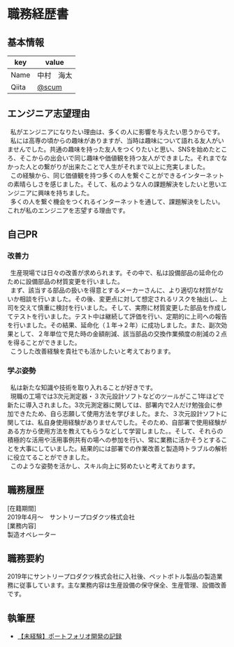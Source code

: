# 職務経歴書

## 基本情報

|key|value|
|---|-----|
|Name|中村　海太|
|Qiita|[@scum](https://qiita.com/scum)|

## エンジニア志望理由
&ensp;私がエンジニアになりたい理由は、多くの人に影響を与えたい思うからです。  
&ensp;私には高専の頃からの趣味がありますが、当時は趣味について語れる友人がいませんでした。共通の趣味を持った友人をつくりたいと思い、SNSを始めたところ、そこからの出会いで同じ趣味や価値観を持つ友人ができました。それまでなかった人との繋がりが出来たことで人生がそれまで以上に充実しました。  
&ensp;この経験から、同じ価値観を持つ多くの人を繋ぐことができるインターネットの素晴らしさを感じました。そして、私のような人の課題解決をしたいと思いエンジニアに興味を持ちました。  
&ensp;多くの人を繋ぐ機会をつくれるインターネットを通して、課題解決をしたい。これが私のエンジニアを志望する理由です。

## 自己PR
### 改善力
&ensp;生産現場では日々の改善が求められます。その中で、私は設備部品の延命化のために設備部品の材質変更を行いました。  
&ensp;まず、該当する部品の扱いを得意とするメーカーさんに、より適切な材質がないか相談を行いました。その後、変更点に対して想定されるリスクを抽出し、上司を交えて慎重に検討を行いました。そして、実際に材質変更した部品を作成してテストを行いました。テスト中は継続して評価を行い、定期的に上司への報告を行いました。その結果、延命化（１年→２年）に成功しました。また、副次効果として、２年単位で見た時の金額削減、該当部品の交換作業頻度の削減の２点を得ることができました。  
&ensp;こうした改善経験を貴社でも活かしたいと考えております。

### 学ぶ姿勢
&ensp;私は新たな知識や技術を取り入れることが好きです。  
&ensp;現職の工場では3次元測定器・３次元設計ソフトなどのツールがここ1年ほどで新たに導入されました。3次元測定器に関しては、部署内で2人だけ勉強会に参加できたため、自ら志願して使用方法を学びました。また、３次元設計ソフトに関しては、私自身使用経験がありませんでした。そのため、自部署で使用経験がある方から使用方法を教えてもらうなどして学習しました。。そして、それらの積極的な活用や活用事例共有の場への参加を行い、常に業務に活かそうとすることを大事にしていました。結果的には部署での作業改善と製造時トラブルの解析に役立てることができました。  
&ensp;このような姿勢を活かし、スキル向上に努めたいと考えております。

## 職務履歴
[在籍期間]  
2019年4月〜　サントリープロダクツ株式会社  
[業務内容]  
製造オペレーター

## 職務要約
2019年にサントリープロダクツ株式会社に入社後、ペットボトル製品の製造業務に従事しています。主な業務内容は生産設備の保守保全、生産管理、設備改善です。

<!-- ### 2019/04 - 現在 : サントリープロダクツ株式会社 -->

<!-- 職務: 製造オペレーター -->

<!-- #### 職務内容の名前 -->

<!-- - ペットボトル製品 -->

## 執筆歴
* [【未経験】ポートフォリオ開発の記録](https://qiita.com/scum/items/b62a3c2e939e536de867)
